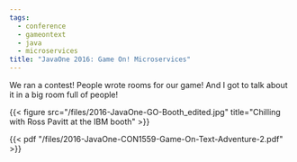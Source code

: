 ```yaml
---
tags:
  - conference
  - gameontext
  - java
  - microservices
title: "JavaOne 2016: Game On! Microservices"
---
```

We ran a contest! People wrote rooms for our game!
And I got to talk about it in a big room full of people!

{{< figure src="/files/2016-JavaOne-GO-Booth_edited.jpg" title="Chilling with Ross Pavitt at the IBM booth" >}}

<!--more-->

{{< pdf "/files/2016-JavaOne-CON1559-Game-On-Text-Adventure-2.pdf" >}}